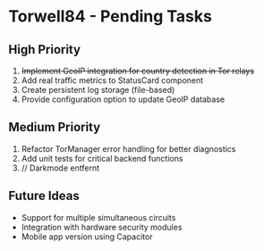 # Torwell84 - Pending Tasks

## High Priority
1. ~~Implement GeoIP integration for country detection in Tor relays~~
2. Add real traffic metrics to StatusCard component
3. Create persistent log storage (file-based)
4. Provide configuration option to update GeoIP database

## Medium Priority
1. Refactor TorManager error handling for better diagnostics
2. Add unit tests for critical backend functions
3. // Darkmode entfernt

## Future Ideas
- Support for multiple simultaneous circuits
- Integration with hardware security modules
- Mobile app version using Capacitor